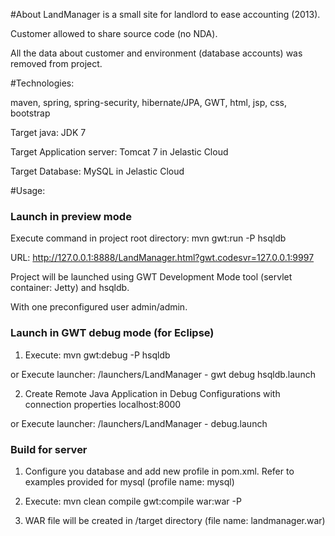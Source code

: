 #About
LandManager is a small site for landlord to ease accounting (2013).

Customer allowed to share source code (no NDA).

All the data about customer and environment (database accounts) was removed from project.


#Technologies:

maven, spring, spring-security, hibernate/JPA, GWT, html, jsp, css, bootstrap

Target java: JDK 7

Target Application server: Tomcat 7 in Jelastic Cloud

Target Database: MySQL in Jelastic Cloud


#Usage:
### Launch in preview mode

Execute command in project root directory: mvn gwt:run -P hsqldb

URL: http://127.0.0.1:8888/LandManager.html?gwt.codesvr=127.0.0.1:9997

Project will be launched using GWT Development Mode tool (servlet container: Jetty) and hsqldb.

With one preconfigured user admin/admin.

### Launch in GWT debug mode (for Eclipse)

1) Execute: mvn gwt:debug -P hsqldb

or Execute launcher: /launchers/LandManager - gwt debug hsqldb.launch

2) Create Remote Java Application in Debug Configurations with connection properties localhost:8000

or Execute launcher: /launchers/LandManager - debug.launch
  
### Build for server

1) Configure you database and add new profile in pom.xml.
Refer to examples provided for mysql (profile name: mysql)

2) Execute: mvn clean compile gwt:compile war:war -P <your _profile_name>

3) WAR file will be created in /target directory (file name: landmanager.war)  
